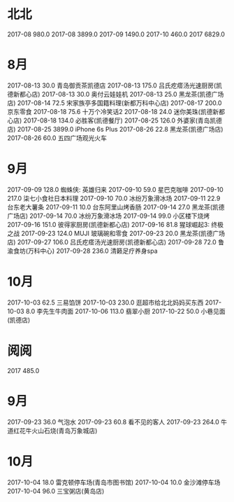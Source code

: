 # 北北

2017-08  980.0
2017-08 3899.0
2017-09 1490.0
2017-10  460.0
2017    6829.0

# 8月

2017-08-13  30.0 青岛御贡茶凯德店
2017-08-13 175.0 吕氏疙瘩汤光速厨房(凯德新都心店)
2017-08-13  30.0 奥付云娃娃机
2017-08-13  25.0 黑龙茶(凯德广场店)
2017-08-14  72.5 宋家族亭多国籍料理(新都万科中心店)
2017-08-17 200.0 京东零食
2017-08-18  75.6 十万个冷笑话2
2017-08-18  24.0 迷你美珠(凯德新都心店)
2017-08-18 134.0 必胜客(凯德餐厅)
2017-08-25 126.0 外婆家(青岛凯德店)
2017-08-25 3899.0 iPhone 6s Plus
2017-08-26  22.8 黑龙茶(凯德广场店)
2017-08-26  60.0 五四广场观光火车

# 9月

2017-09-09 128.0 蜘蛛侠: 英雄归来
2017-09-10  59.0 星巴克咖啡
2017-09-10 217.0 柒七小食社日本料理
2017-09-10  70.0 冰纷万象滑冰场
2017-09-11  22.9 台东老大薯条
2017-09-11  10.0 台东阿里山烤香肠
2017-09-14  27.0 黑龙茶(凯德广场店)
2017-09-14  70.0 冰纷万象滑冰场
2017-09-14  99.0 小区楼下烧烤
2017-09-16 151.0 彼得家厨房(凯德新都心店)
2017-09-16  81.8 猩球崛起3: 终极之战
2017-09-23 124.0 MUJI 玻璃碗和零食
2017-09-23  20.0 黑龙茶(凯德广场店)
2017-09-27 106.0 吕氏疙瘩汤光速厨房(凯德新都心店)
2017-09-28  72.0 鲁渝食坊(万科中心)
2017-09-28 236.0 清籁足疗养身spa

# 10月

2017-10-03  62.5 三易馅饼
2017-10-03 230.0 逛超市给北北妈妈买东西
2017-10-03   8.0 李先生牛肉面
2017-10-06 113.0 翡翠小厨
2017-10-22  50.0 小巷见面(凯德店)

# 阅阅

2017       485.0

# 9月

2017-09-23  36.0 气泡水
2017-09-23  60.8 看不见的客人
2017-09-23 264.0 牛道红花牛火山石烧(青岛万象城店)

# 10月

2017-10-04  18.0 雷克顿停车场(青岛市图书馆)
2017-10-04  10.0 金沙滩停车场
2017-10-04  96.0 三宝粥店(黄岛店)
